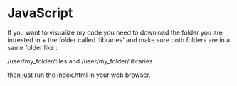 # JavaScript
If you want to visualize my code you need to download the folder you are intrested in + the folder called 'libraries' and make sure both folders are in a same folder like :

/user/my_folder/tiles and 
/user/my_folder/libraries

then just run the index.html in your web browser.
